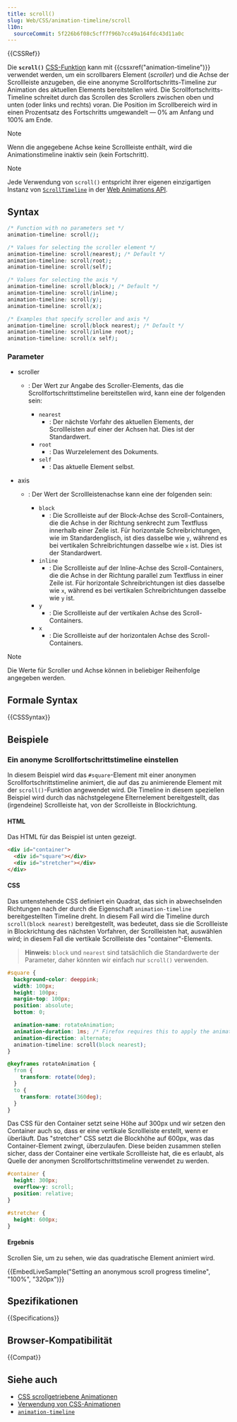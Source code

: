 ```yaml
---
title: scroll()
slug: Web/CSS/animation-timeline/scroll
l10n:
  sourceCommit: 5f226b6f08c5cff7f96b7cc49a164fdc43d11a0c
---
```


{{CSSRef}}

Die **`scroll()`** [CSS-Funktion](/de/docs/Web/CSS/CSS_Values_and_Units/CSS_Value_Functions) kann mit {{cssxref("animation-timeline")}} verwendet werden, um ein scrollbarers Element (_scroller_) und die Achse der Scrollleiste anzugeben, die eine anonyme Scrollfortschritts-Timeline zur Animation des aktuellen Elements bereitstellen wird. Die Scrollfortschritts-Timeline schreitet durch das Scrollen des Scrollers zwischen oben und unten (oder links und rechts) voran. Die Position im Scrollbereich wird in einen Prozentsatz des Fortschritts umgewandelt — 0% am Anfang und 100% am Ende.

> [!NOTE]
> Wenn die angegebene Achse keine Scrollleiste enthält, wird die Animationstimeline inaktiv sein (kein Fortschritt).

> [!NOTE]
> Jede Verwendung von `scroll()` entspricht ihrer eigenen einzigartigen Instanz von [`ScrollTimeline`](/de/docs/Web/API/ScrollTimeline) in der [Web Animations API](/de/docs/Web/API/Web_Animations_API).

## Syntax

```css
/* Function with no parameters set */
animation-timeline: scroll();

/* Values for selecting the scroller element */
animation-timeline: scroll(nearest); /* Default */
animation-timeline: scroll(root);
animation-timeline: scroll(self);

/* Values for selecting the axis */
animation-timeline: scroll(block); /* Default */
animation-timeline: scroll(inline);
animation-timeline: scroll(y);
animation-timeline: scroll(x);

/* Examples that specify scroller and axis */
animation-timeline: scroll(block nearest); /* Default */
animation-timeline: scroll(inline root);
animation-timeline: scroll(x self);
```

### Parameter

- scroller

  - : Der Wert zur Angabe des Scroller-Elements, das die Scrollfortschrittstimeline bereitstellen wird, kann eine der folgenden sein:

    - `nearest`
      - : Der nächste Vorfahr des aktuellen Elements, der Scrollleisten auf einer der Achsen hat. Dies ist der Standardwert.
    - `root`
      - : Das Wurzelelement des Dokuments.
    - `self`
      - : Das aktuelle Element selbst.

- axis

  - : Der Wert der Scrollleistenachse kann eine der folgenden sein:

    - `block`
      - : Die Scrollleiste auf der Block-Achse des Scroll-Containers, die die Achse in der Richtung senkrecht zum Textfluss innerhalb einer Zeile ist. Für horizontale Schreibrichtungen, wie im Standardenglisch, ist dies dasselbe wie `y`, während es bei vertikalen Schreibrichtungen dasselbe wie `x` ist. Dies ist der Standardwert.
    - `inline`
      - : Die Scrollleiste auf der Inline-Achse des Scroll-Containers, die die Achse in der Richtung parallel zum Textfluss in einer Zeile ist. Für horizontale Schreibrichtungen ist dies dasselbe wie `x`, während es bei vertikalen Schreibrichtungen dasselbe wie `y` ist.
    - `y`
      - : Die Scrollleiste auf der vertikalen Achse des Scroll-Containers.
    - `x`
      - : Die Scrollleiste auf der horizontalen Achse des Scroll-Containers.

> [!NOTE]
> Die Werte für Scroller und Achse können in beliebiger Reihenfolge angegeben werden.

## Formale Syntax

{{CSSSyntax}}

## Beispiele

### Ein anonyme Scrollfortschrittstimeline einstellen

In diesem Beispiel wird das `#square`-Element mit einer anonymen Scrollfortschrittstimeline animiert, die auf das zu animierende Element mit der `scroll()`-Funktion angewendet wird. Die Timeline in diesem speziellen Beispiel wird durch das nächstgelegene Elternelement bereitgestellt, das (irgendeine) Scrollleiste hat, von der Scrollleiste in Blockrichtung.

#### HTML

Das HTML für das Beispiel ist unten gezeigt.

```html
<div id="container">
  <div id="square"></div>
  <div id="stretcher"></div>
</div>
```

#### CSS

Das untenstehende CSS definiert ein Quadrat, das sich in abwechselnden Richtungen nach der durch die Eigenschaft `animation-timeline` bereitgestellten Timeline dreht. In diesem Fall wird die Timeline durch `scroll(block nearest)` bereitgestellt, was bedeutet, dass sie die Scrollleiste in Blockrichtung des nächsten Vorfahren, der Scrollleisten hat, auswählen wird; in diesem Fall die vertikale Scrollleiste des "container"-Elements.

> **Hinweis:** `block` und `nearest` sind tatsächlich die Standardwerte der Parameter, daher könnten wir einfach nur `scroll()` verwenden.

```css
#square {
  background-color: deeppink;
  width: 100px;
  height: 100px;
  margin-top: 100px;
  position: absolute;
  bottom: 0;

  animation-name: rotateAnimation;
  animation-duration: 1ms; /* Firefox requires this to apply the animation */
  animation-direction: alternate;
  animation-timeline: scroll(block nearest);
}

@keyframes rotateAnimation {
  from {
    transform: rotate(0deg);
  }
  to {
    transform: rotate(360deg);
  }
}
```

Das CSS für den Container setzt seine Höhe auf 300px und wir setzen den Container auch so, dass er eine vertikale Scrollleiste erstellt, wenn er überläuft. Das "stretcher" CSS setzt die Blockhöhe auf 600px, was das Container-Element zwingt, überzulaufen. Diese beiden zusammen stellen sicher, dass der Container eine vertikale Scrollleiste hat, die es erlaubt, als Quelle der anonymen Scrollfortschrittstimeline verwendet zu werden.

```css
#container {
  height: 300px;
  overflow-y: scroll;
  position: relative;
}

#stretcher {
  height: 600px;
}
```

#### Ergebnis

Scrollen Sie, um zu sehen, wie das quadratische Element animiert wird.

{{EmbedLiveSample("Setting an anonymous scroll progress timeline", "100%", "320px")}}

## Spezifikationen

{{Specifications}}

## Browser-Kompatibilität

{{Compat}}

## Siehe auch

- [CSS scrollgetriebene Animationen](/de/docs/Web/CSS/CSS_scroll-driven_animations)
- [Verwendung von CSS-Animationen](/de/docs/Web/CSS/CSS_animations/Using_CSS_animations)
- [`animation-timeline`](/de/docs/Web/CSS/animation-timeline)
